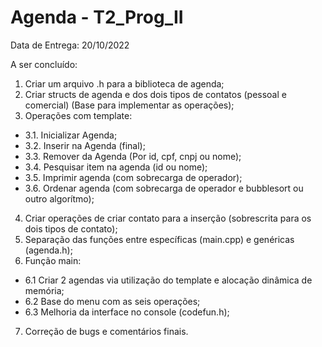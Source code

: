 # Agenda - T2_Prog_II
Data de Entrega: 20/10/2022

A ser concluído:

1. Criar um arquivo .h para a biblioteca de agenda;
2. Criar structs de agenda e dos dois tipos de contatos (pessoal e comercial) (Base para implementar as operações);
3. Operações com template:
  - 3.1. Inicializar Agenda;
  - 3.2. Inserir na Agenda (final);
  - 3.3. Remover da Agenda (Por id, cpf, cnpj ou nome);
  - 3.4. Pesquisar item na agenda (id ou nome);
  - 3.5. Imprimir agenda (com sobrecarga de operador);
  - 3.6. Ordenar agenda (com sobrecarga de operador e bubblesort ou outro algorítmo);
  
4. Criar operações de criar contato para a inserção (sobrescrita para os dois tipos de contato);
5. Separação das funções entre específicas (main.cpp) e genéricas (agenda.h);
6. Função main:
  - 6.1 Criar 2 agendas via utilização do template e alocação dinâmica de memória;
  - 6.2 Base do menu com as seis operações;
  - 6.3 Melhoria da interface no console (codefun.h);

7. Correção de bugs e comentários finais.
